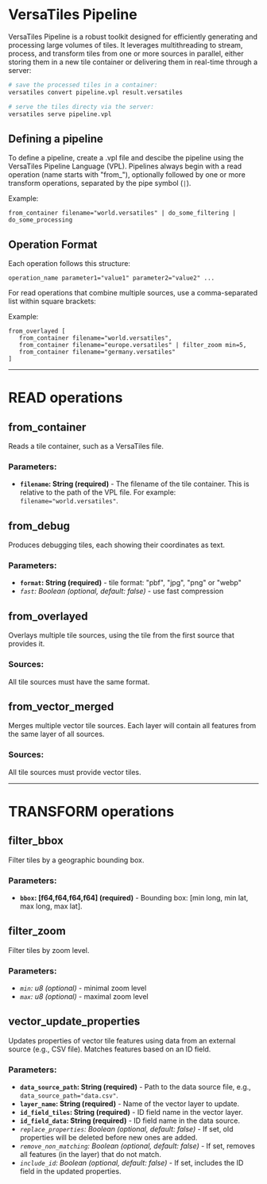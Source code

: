 # VersaTiles Pipeline

VersaTiles Pipeline is a robust toolkit designed for efficiently generating and processing large volumes of tiles. It leverages multithreading to stream, process, and transform tiles from one or more sources in parallel, either storing them in a new tile container or delivering them in real-time through a server:

```bash
# save the processed tiles in a container:
versatiles convert pipeline.vpl result.versatiles

# serve the tiles directy via the server:
versatiles serve pipeline.vpl
```

## Defining a pipeline

To define a pipeline, create a .vpl file and descibe the pipeline using the VersaTiles Pipeline Language (VPL). Pipelines always begin with a read operation (name starts with "from_"), optionally followed by one or more transform operations, separated by the pipe symbol (`|`).

Example:
```vpl
from_container filename="world.versatiles" | do_some_filtering | do_some_processing
```

## Operation Format

Each operation follows this structure:
```vpl
operation_name parameter1="value1" parameter2="value2" ...
```

For read operations that combine multiple sources, use a comma-separated list within square brackets:

Example:
```vpl
from_overlayed [
   from_container filename="world.versatiles",
   from_container filename="europe.versatiles" | filter_zoom min=5,
   from_container filename="germany.versatiles"
]
```
---
# READ operations

## from_container
Reads a tile container, such as a VersaTiles file.
### Parameters:
* **`filename`: String (required)** - The filename of the tile container. This is relative to the path of the VPL file. For example: `filename="world.versatiles"`.

## from_debug
Produces debugging tiles, each showing their coordinates as text.
### Parameters:
* **`format`: String (required)** - tile format: "pbf", "jpg", "png" or "webp"
* *`fast`: Boolean (optional, default: false)* - use fast compression

## from_overlayed
Overlays multiple tile sources, using the tile from the first source that provides it.
### Sources:
All tile sources must have the same format.

## from_vector_merged
Merges multiple vector tile sources. Each layer will contain all features from the same layer of all sources.
### Sources:
All tile sources must provide vector tiles.

---
# TRANSFORM operations

## filter_bbox
Filter tiles by a geographic bounding box.
### Parameters:
* **`bbox`: [f64,f64,f64,f64] (required)** - Bounding box: [min long, min lat, max long, max lat].

## filter_zoom
Filter tiles by zoom level.
### Parameters:
* *`min`: u8 (optional)* - minimal zoom level
* *`max`: u8 (optional)* - maximal zoom level

## vector_update_properties
Updates properties of vector tile features using data from an external source (e.g., CSV file). Matches features based on an ID field.
### Parameters:
* **`data_source_path`: String (required)** - Path to the data source file, e.g., `data_source_path="data.csv"`.
* **`layer_name`: String (required)** - Name of the vector layer to update.
* **`id_field_tiles`: String (required)** - ID field name in the vector layer.
* **`id_field_data`: String (required)** - ID field name in the data source.
* *`replace_properties`: Boolean (optional, default: false)* - If set, old properties will be deleted before new ones are added.
* *`remove_non_matching`: Boolean (optional, default: false)* - If set, removes all features (in the layer) that do not match.
* *`include_id`: Boolean (optional, default: false)* - If set, includes the ID field in the updated properties.

